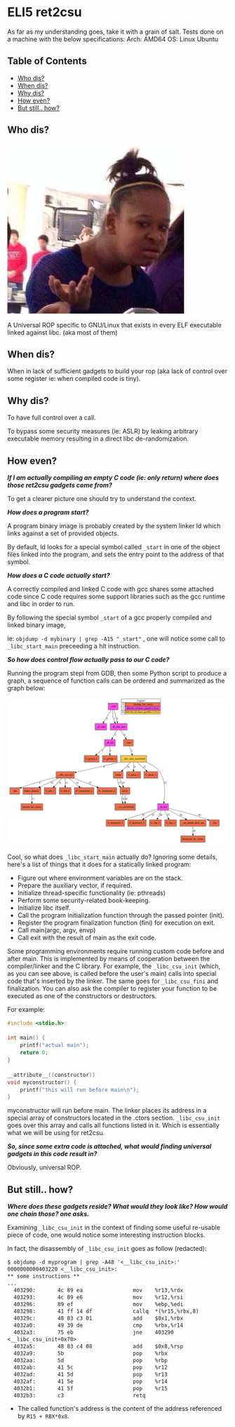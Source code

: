 # ELI5 ret2csu 

As far as my understanding goes, take it with a grain of salt.
Tests done on a machine with the below specifications:
Arch: AMD64
OS: Linux Ubuntu

<div id="table-of-contents">
<h2>Table of Contents</h2>
<div id="text-table-of-contents">
<ul>
<li><a href="#sec-1">Who dis?</a></li>
<li><a href="#sec-2">When dis?</a></li>
<li><a href="#sec-3">Why dis?</a></li>
<li><a href="#sec-4">How even?</a></li>
<li><a href="#sec-5">But still.. how?</a></li>
</ul>
</div>
</div>


## Who dis?<a id="sec-1" name="sec-1"></a>

![Who dis?][whodis]

A Universal ROP specific to GNU/Linux that exists in every ELF executable linked against libc. (aka most of them)


## When dis?<a id="sec-2" name="sec-2"></a>

When in lack of sufficient gadgets to build your rop (aka lack of control over some register ie: when compiled code is tiny).


## Why dis?<a id="sec-3" name="sec-3"></a>

To have full control over a call.

To bypass some security measures (ie: ASLR) by leaking arbitrary executable memory resulting in a direct libc de-randomization.

## How even?<a id="sec-4" name="sec-4"></a>

***If I am actually compiling an empty C code (ie: only return) where does those ret2csu gadgets come from?***

To get a clearer picture one should try to understand the context. 


***How does a program start?***

A program binary image is probably created by the system linker ld which links against a set of provided objects.

By default, ld looks for a special symbol called `_start` in one of the object files linked into the program, and sets the entry point to the address of that symbol.


***How does a C code actually start?***

A correctly compiled and linked C code with gcc shares some attached code since C code requires some support libraries such as the gcc runtime and libc in order to run.

By following the special symbol `_start` of a gcc properly compiled and linked binary image, 

ie: `objdump -d mybinary | grep -A15 "_start"` , one will notice some call to `_libc_start_main` preceeding a hlt instruction.


***So how does control flow actually pass to our C code?***

Running the program stepi from GDB, then some Python script to produce a graph, a sequence of function calls can be ordered and summarized as the graph below:

![Function calls sequence][calls]


Cool, so what does `_libc_start_main` actually do? Ignoring some details, here's a list of things that it does for a statically linked program:

<ul>
<li>Figure out where environment variables are on the stack.</li>
<li>Prepare the auxiliary vector, if required.</li>
<li>Initialize thread-specific functionality (ie: pthreads)</li>
<li>Perform some security-related book-keeping.</li>
<li>Initialize libc itself.</li>
<li>Call the program initialization function through the passed pointer (init).</li>
<li>Register the program finalization function (fini) for execution on exit.</li>
<li>Call main(argc, argv, envp)</li>
<li>Call exit with the result of main as the exit code.</li>
</ul>

Some programming environments require running custom code before and after main.
This is implemented by means of cooperation between the compiler/linker and the C library.
For example, the `_libc_csu_init` (which, as you can see above, is called before the user's main) calls into special code that's inserted by the linker. 
The same goes for `_libc_csu_fini` and finalization.
You can also ask the compiler to register your function to be executed as one of the constructors or destructors. 

For example:


```c
#include <stdio.h>

int main() {
    printf("actual main");
    return 0;
}

__attribute__((constructor))
void myconstructor() {
    printf("this will run before main\n");
}
```

myconstructor will run before main. The linker places its address in a special array of constructors located in the .ctors section. 
`_libc_csu_init` goes over this array and calls all functions listed in it. Which is essentially what we will be using for ret2csu.


***So, since some extra code is attached, what would finding universal gadgets in this code result in?***

Obviously, universal ROP.

## But still.. how?<a id="sec-5" name="sec-5"></a>

***Where does these gadgets reside? What would they look like? How would one chain those? one asks.***

Examining `_libc_csu_init` in the context of finding some useful re-usable piece of code, one would notice some interesting instruction blocks.

In fact, the disassembly of `_libc_csu_init` goes as follow (redacted):

```
$ objdump -d myprogram | grep -A48 '<__libc_csu_init>:'
0000000000403220 <__libc_csu_init>:
** some instructions **
...
  403290:       4c 89 ea                mov    %r13,%rdx 
  403293:       4c 89 e6                mov    %r12,%rsi
  403296:       89 ef                   mov    %ebp,%edi
  403298:       41 ff 14 df             callq  *(%r15,%rbx,8)
  40329c:       48 83 c3 01             add    $0x1,%rbx
  4032a0:       49 39 de                cmp    %rbx,%r14
  4032a3:       75 eb                   jne    403290 <__libc_csu_init+0x70>
  4032a5:       48 83 c4 08             add    $0x8,%rsp
  4032a9:       5b                      pop    %rbx
  4032aa:       5d                      pop    %rbp
  4032ab:       41 5c                   pop    %r12
  4032ad:       41 5d                   pop    %r13
  4032af:       41 5e                   pop    %r14
  4032b1:       41 5f                   pop    %r15
  4032b3:       c3                      retq
  ```





* The called function's address is the content of the address referenced by `R15 + RBX*0x8`.





[whodis]: https://raw.githubusercontent.com/kaftejiman/pwn/main/ret2csu/whodis.jpeg 
[calls]: https://raw.githubusercontent.com/kaftejiman/pwn/main/ret2csu/call_seq.png